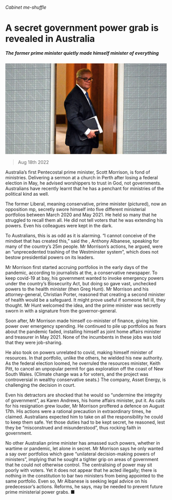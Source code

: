 ###### Cabinet me-shuffle

# A secret government power grab is revealed in Australia 

##### The former prime minister quietly made himself minister of everything 

![image](images/20220820_ASP005.jpg) 

> Aug 18th 2022 

Australia’s first Pentecostal prime minister, Scott Morrison, is fond of ministries. Delivering a sermon at a church in Perth after losing a federal election in May, he advised worshippers to trust in God, not governments. Australians have recently learnt that he has a penchant for ministries of the political kind as well.

The former Liberal, meaning conservative, prime minister (pictured), now an opposition mp, secretly swore himself into five different ministerial portfolios between March 2020 and May 2021. He held so many that he struggled to recall them all. He did not tell voters that he was extending his powers. Even his colleagues were kept in the dark. 

To Australians, this is as odd as it is alarming. “I cannot conceive of the mindset that has created this,” said the , Anthony Albanese, speaking for many of the country’s 25m people. Mr Morrison’s actions, he argued, were an “unprecedented trashing of the Westminster system”, which does not bestow presidential powers on its leaders. 

Mr Morrison first started accruing portfolios in the early days of the pandemic, according to journalists at the, a conservative newspaper. To keep covid-19 at bay, his government wanted to invoke emergency powers under the country’s Biosecurity Act, but doing so gave vast, unchecked powers to the health minister (then Greg Hunt). Mr Morrison and his attorney-general, Christian Porter, reasoned that creating a second minister of health would be a safeguard. It might prove useful if someone fell ill, they thought. Mr Hunt welcomed the idea, and the prime minister was secretly sworn in with a signature from the governor-general.

Soon after, Mr Morrison made himself co-minister of finance, giving him power over emergency spending. He continued to pile up portfolios as fears about the pandemic faded, installing himself as joint home affairs minister and treasurer in May 2021. None of the incumbents in these jobs was told that they were job-sharing.

He also took on powers unrelated to covid, making himself minister of resources. In that portfolio, unlike the others, he wielded his new authority. As the federal election loomed, he overruled the resources minister, Keith Pitt, to cancel an unpopular permit for gas exploration off the coast of New South Wales. (Climate change was a  for voters, and the project was controversial in wealthy conservative seats.) The company, Asset Energy, is challenging the decision in court.

Even his detractors are shocked that he would so “undermine the integrity of government”, as Karen Andrews, his home affairs minister, put it. As calls for his resignation grew louder, Mr Morrison proffered a defence on August 17th. His actions were a rational precaution in extraordinary times, he claimed. Australians expected him to take on all the responsibility he could to keep them safe. Yet those duties had to be kept secret, he reasoned, lest they be “misconstrued and misunderstood”, thus rocking faith in government. 

No other Australian prime minister has amassed such powers, whether in wartime or pandemic, let alone in secret. Mr Morrison says he only wanted a say over portfolios which gave “unilateral decision-making powers of ministers”, implying that he sought a tighter grip on areas of government that he could not otherwise control. The centralising of power may sit poorly with voters. Yet it does not appear that he acted illegally; there is nothing in the constitution to bar two ministers from being appointed to the same portfolio. Even so, Mr Albanese is seeking legal advice on his predecessor’s actions. Reforms, he says, may be needed to prevent future prime ministerial power grabs. ■

